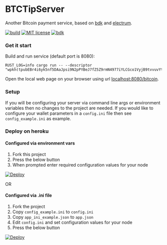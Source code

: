 BTCTipServer
===
Another Bitcoin payment service, based on [bdk](https://github.com/bitcoindevkit/bdk) and [electrum](https://github.com/bitcoindevkit/rust-electrum-client).

[![build](https://github.com/lvaccaro/btctipserver/workflows/ci/badge.svg)](https://github.com/lvaccaro/btctipserver/actions)
[![MIT license](https://img.shields.io/github/license/lvaccaro/btctipserver)](https://github.com/lvaccaro/btctipserver/blob/master/LICENSE)
[![bdk](https://raw.githubusercontent.com/bitcoindevkit/bitcoindevkit.org/master/static/badge/bitcoin-dev-kit.svg)](https://github.com/bitcoindevkit/bdk)

### Get it start
Build and run service (default port is 8080):
```
RUST_LOG=info cargo run -- --descriptor "wpkh(tpubEBr4i6yk5nf5DAaJpsi9N2pPYBeJ7fZ5Z9rmN4977iYLCGco1VyjB9tvvuvYtfZzjD5A8igzgw3HeWeeKFmanHYqksqZXYXGsw5zjnj7KM9/*)"
```

Open the local web page on your browser using url [localhost:8080/bitcoin](http://localhost:8080/bitcoin).

### Setup

If you will be configuring your server via command line args or environment variables then no 
changes to the project are needed. If you would like to configure your wallet parameters in a 
`config.ini` file then see `config_example.ini` as example. 

### Deploy on heroku 

#### Configured via environment vars
1. Fork this project 
2. Press the below button
3. When prompted enter required configuration values for your node

[![Deploy](https://www.herokucdn.com/deploy/button.svg)](https://heroku.com/deploy)

OR 

#### Configured via .ini file 
1. Fork the project
2. Copy `config_example.ini` to `config.ini`
3. Copy `app_ini_example.json` to `app.json`
4. Edit `config.ini` and set configuration values for your node
4. Press the below button

[![Deploy](https://www.herokucdn.com/deploy/button.svg)](https://heroku.com/deploy)

